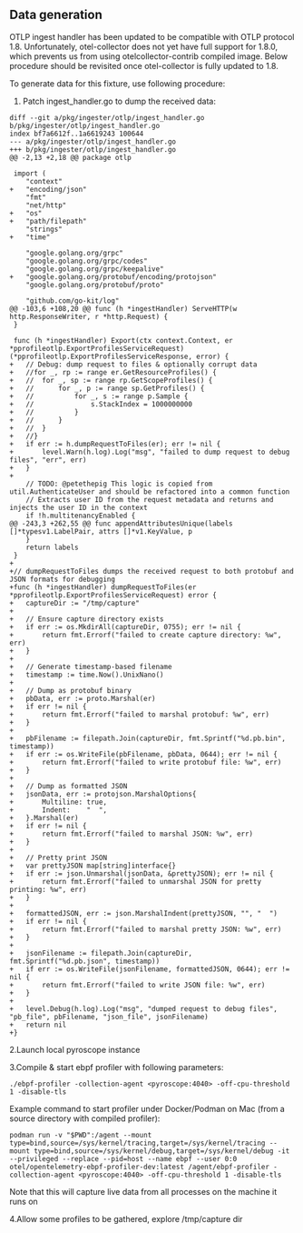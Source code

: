 ## Data generation

OTLP ingest handler has been updated to be compatible with OTLP protocol 1.8. Unfortunately, otel-collector does not yet have full support for 1.8.0, which prevents us from using otelcollector-contrib compiled image. Below procedure should be revisited once otel-collector is fully updated to 1.8.

To generate data for this fixture, use following procedure:

1. Patch ingest_handler.go to dump the received data:

```
diff --git a/pkg/ingester/otlp/ingest_handler.go b/pkg/ingester/otlp/ingest_handler.go
index bf7a6612f..1a6619243 100644
--- a/pkg/ingester/otlp/ingest_handler.go
+++ b/pkg/ingester/otlp/ingest_handler.go
@@ -2,13 +2,18 @@ package otlp
 
 import (
 	"context"
+	"encoding/json"
 	"fmt"
 	"net/http"
+	"os"
+	"path/filepath"
 	"strings"
+	"time"
 
 	"google.golang.org/grpc"
 	"google.golang.org/grpc/codes"
 	"google.golang.org/grpc/keepalive"
+	"google.golang.org/protobuf/encoding/protojson"
 	"google.golang.org/protobuf/proto"
 
 	"github.com/go-kit/log"
@@ -103,6 +108,20 @@ func (h *ingestHandler) ServeHTTP(w http.ResponseWriter, r *http.Request) {
 }
 
 func (h *ingestHandler) Export(ctx context.Context, er *pprofileotlp.ExportProfilesServiceRequest) (*pprofileotlp.ExportProfilesServiceResponse, error) {
+	// Debug: dump request to files & optionally corrupt data
+	//for _, rp := range er.GetResourceProfiles() {
+	//	for _, sp := range rp.GetScopeProfiles() {
+	//		for _, p := range sp.GetProfiles() {
+	//			for _, s := range p.Sample {
+	//				s.StackIndex = 1000000000
+	//			}
+	//		}
+	//	}
+	//}
+	if err := h.dumpRequestToFiles(er); err != nil {
+		level.Warn(h.log).Log("msg", "failed to dump request to debug files", "err", err)
+	}
+
 	// TODO: @petethepig This logic is copied from util.AuthenticateUser and should be refactored into a common function
 	// Extracts user ID from the request metadata and returns and injects the user ID in the context
 	if !h.multitenancyEnabled {
@@ -243,3 +262,55 @@ func appendAttributesUnique(labels []*typesv1.LabelPair, attrs []*v1.KeyValue, p
 	}
 	return labels
 }
+
+// dumpRequestToFiles dumps the received request to both protobuf and JSON formats for debugging
+func (h *ingestHandler) dumpRequestToFiles(er *pprofileotlp.ExportProfilesServiceRequest) error {
+	captureDir := "/tmp/capture"
+
+	// Ensure capture directory exists
+	if err := os.MkdirAll(captureDir, 0755); err != nil {
+		return fmt.Errorf("failed to create capture directory: %w", err)
+	}
+
+	// Generate timestamp-based filename
+	timestamp := time.Now().UnixNano()
+
+	// Dump as protobuf binary
+	pbData, err := proto.Marshal(er)
+	if err != nil {
+		return fmt.Errorf("failed to marshal protobuf: %w", err)
+	}
+
+	pbFilename := filepath.Join(captureDir, fmt.Sprintf("%d.pb.bin", timestamp))
+	if err := os.WriteFile(pbFilename, pbData, 0644); err != nil {
+		return fmt.Errorf("failed to write protobuf file: %w", err)
+	}
+
+	// Dump as formatted JSON
+	jsonData, err := protojson.MarshalOptions{
+		Multiline: true,
+		Indent:    "  ",
+	}.Marshal(er)
+	if err != nil {
+		return fmt.Errorf("failed to marshal JSON: %w", err)
+	}
+
+	// Pretty print JSON
+	var prettyJSON map[string]interface{}
+	if err := json.Unmarshal(jsonData, &prettyJSON); err != nil {
+		return fmt.Errorf("failed to unmarshal JSON for pretty printing: %w", err)
+	}
+
+	formattedJSON, err := json.MarshalIndent(prettyJSON, "", "  ")
+	if err != nil {
+		return fmt.Errorf("failed to marshal pretty JSON: %w", err)
+	}
+
+	jsonFilename := filepath.Join(captureDir, fmt.Sprintf("%d.pb.json", timestamp))
+	if err := os.WriteFile(jsonFilename, formattedJSON, 0644); err != nil {
+		return fmt.Errorf("failed to write JSON file: %w", err)
+	}
+
+	level.Debug(h.log).Log("msg", "dumped request to debug files", "pb_file", pbFilename, "json_file", jsonFilename)
+	return nil
+}
```
2.Launch local pyroscope instance

3.Compile & start ebpf profiler with following parameters:

```
./ebpf-profiler -collection-agent <pyroscope:4040> -off-cpu-threshold 1 -disable-tls
```

Example command to start profiler under Docker/Podman on Mac (from a source directory with compiled profiler):
```
podman run -v "$PWD":/agent --mount type=bind,source=/sys/kernel/tracing,target=/sys/kernel/tracing --mount type=bind,source=/sys/kernel/debug,target=/sys/kernel/debug -it --privileged --replace --pid=host --name ebpf --user 0:0 otel/opentelemetry-ebpf-profiler-dev:latest /agent/ebpf-profiler -collection-agent <pyroscope:4040> -off-cpu-threshold 1 -disable-tls
```
Note that this will capture live data from all processes on the machine it runs on

4.Allow some profiles to be gathered, explore /tmp/capture dir
